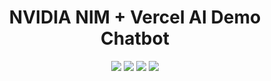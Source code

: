 <h1 align="center">NVIDIA NIM + Vercel AI Demo Chatbot </h1>

<p align="center">

<img src ="https://img.shields.io/badge/Next.js-000000.svg?style=for-the-badge&logo=nextdotjs&logoColor=white">
<img src ="https://img.shields.io/badge/TypeScript-3178C6.svg?style=for-the-badge&logo=TypeScript&logoColor=white">
<img src ="https://img.shields.io/badge/NVIDIA-76B900.svg?style=for-the-badge&logo=NVIDIA&logoColor=white">
<img src ="https://img.shields.io/badge/Vercel-000000.svg?style=for-the-badge&logo=Vercel&logoColor=white">

</p>

<!-- ![GitHubBanner]() -->
